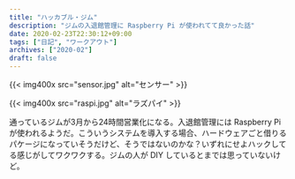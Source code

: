 ```yaml
---
title: "ハッカブル・ジム"
description: "ジムの入退館管理に Raspberry Pi が使われてて良かった話"
date: 2020-02-23T22:30:12+09:00
tags: ["日記", "ワークアウト"]
archives: ["2020-02"]
draft: false
---
```


{{< img400x src="sensor.jpg" alt="センサー" >}}
  
{{< img400x src="raspi.jpg" alt="ラズパイ" >}}

通っているジムが3月から24時間営業化になる。入退館管理には Raspberry Pi が使われるようだ。こういうシステムを導入する場合、ハードウェアごと借りるパケージになっていそうだけど、そうではないのかな？いずれにせよハックしてる感じがしてワクワクする。ジムの人が DIY しているとまでは思っていないけど。
